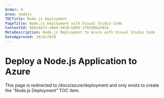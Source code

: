 ```yaml
---
Order: 4
Area: nodejs
TOCTitle: Node.js Deployment
PageTitle: Node.js Deployment with Visual Studio Code
ContentId: 856a4a73-a4b4-4418-b88d-1f65d0ba7824
MetaDescription: Node.js Deployment to Azure with Visual Studio Code
DateApproved: 10/8/2020
---
```

# Deploy a Node.js Application to Azure

This page is redirected to /docs/azure/deployment and only exists to create the "Node.js Deployment" TOC item.